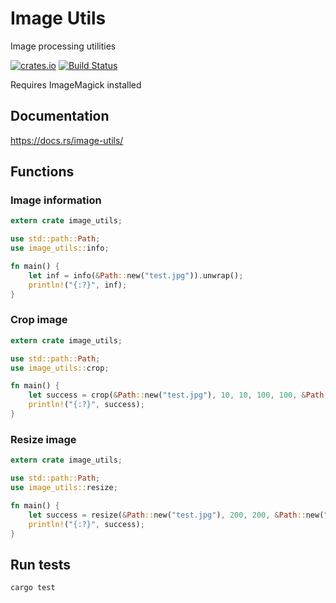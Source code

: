 # Image Utils

Image processing utilities

[![crates.io](https://img.shields.io/crates/v/image-utils.svg)](https://crates.io/crates/image-utils)
[![Build Status](https://travis-ci.org/embali/image-utils.svg?branch=master)](https://travis-ci.org/embali/image-utils)

Requires ImageMagick installed


## Documentation

https://docs.rs/image-utils/


## Functions

### Image information

```rust
extern crate image_utils;

use std::path::Path;
use image_utils::info;

fn main() {
    let inf = info(&Path::new("test.jpg")).unwrap();
    println!("{:?}", inf);
}
```

### Crop image

```rust
extern crate image_utils;

use std::path::Path;
use image_utils::crop;

fn main() {
    let success = crop(&Path::new("test.jpg"), 10, 10, 100, 100, &Path::new("cropped.jpg"), 5).unwrap();
    println!("{:?}", success);
}
```

### Resize image

```rust
extern crate image_utils;

use std::path::Path;
use image_utils::resize;

fn main() {
    let success = resize(&Path::new("test.jpg"), 200, 200, &Path::new("resized.jpg"), 5).unwrap();
    println!("{:?}", success);
}
```


## Run tests

```bash
cargo test
```
